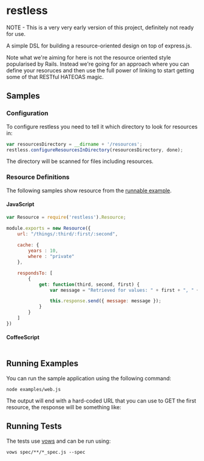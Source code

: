 # restless
NOTE - This is a very very early version of this project, definitely not ready for use.

A simple DSL for building a resource-oriented design on top of express.js. 

Note what we're aiming for here is not the resource oriented style popularised by Rails. Instead we're going for an approach where you can define your resoruces and then use the full power of linking to start getting some of that RESTful HATEOAS magic. 

## Samples
### Configuration
To configure restless you need to tell it which directory to look for resources in:

```js
var resourcesDirectory = __dirname + '/resources';
restless.configureResourcesInDirectory(resourcesDirectory, done);
```

The directory will be scanned for files including resources.

### Resource Definitions
The following samples show resource from the [runnable example](#example).

#### JavaScript
```js
var Resource = require('restless').Resource;

module.exports = new Resource({
    url: "/things/:third/:first/:second",
    
    cache: {
        years : 10,
        where : "private"
    },

    respondsTo: [
        {
            get: function(third, second, first) {
                var message = "Retrieved for values: " + first + ", " + second + ", " + third;

                this.response.send({ message: message });
            }
        }
    ]
})
```

#### CoffeeScript
```coffeescript
```

## <a name="example"/>Running Examples
You can run the sample application using the following command:

    node examples/web.js
    
The output will end with a hard-coded URL that you can use to GET the first resource, the response will be something like:

## Running Tests
The tests use [vows](http://vowsjs.org/) and can be run using:

    vows spec/**/*_spec.js --spec